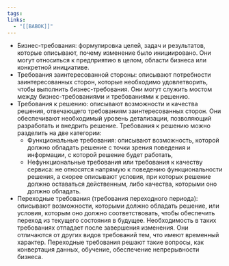 ```yaml
---
tags: 
links:
  - "[[BABOK]]"
---
```


- Бизнес-требования: формулировка целей, задач и результатов, которые описывают, почему изменение было инициировано. Они могут относиться к предприятию в целом, области бизнеса или конкретной инициативе.
- Требования заинтересованной стороны: описывают потребности заинтересованных сторон, которые необходимо удовлетворить, чтобы выполнить бизнес-требования. Они могут служить мостом между бизнес-требованиями и требованиями к решению.
- Требования к решению: описывают возможности и качества решения, отвечающего требованиям заинтересованных сторон. Они обеспечивают необходимый уровень детализации, позволяющий разработать и внедрить решение. Требования к решению можно разделить на две категории: 
	- Функциональные требования: описывают возможность, которой должно обладать решение с точки зрения поведения и информации, с которой решение будет работать,
	- Нефункциональные требования или требования к качеству сервиса: не относятся напрямую к поведению функциональности решения, а скорее описывают условия, при которых решение должно оставаться действенным, либо качества, которыми оно должно обладать.
- Переходные требования (требования переходного периода): описывают возможности, которыми должно обладать решение, или условия, которым оно должно соответствовать, чтобы обеспечить переход из текущего состояния в будущее. Необходимость в таких требованиях отпадает после завершения изменения. Они отличаются от других видов требований тем, что имеют временный характер. Переходные требования решают такие вопросы, как конвертация данных, обучение, обеспечение непрерывности бизнеса.